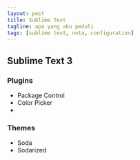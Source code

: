 ```yaml
---
layout: post
title: Sublime Text
tagline: apa yang aku peduli
tags: [sublime text, nota, configuration]
---
```

## Sublime Text 3

### Plugins

- Package Control
- Color Picker
-
### Themes

- Soda
- Sodarized
